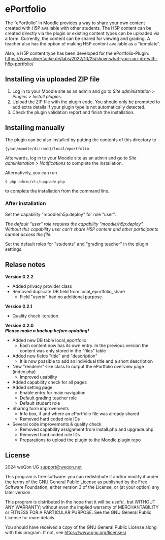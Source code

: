 # ePortfolio #

The “ePortfolio” in Moodle provides a way to share your own content created
with H5P available with other students. The H5P content can be created directly
via the plugin or existing content types can be uploaded via a form. 
Currently, the content can be shared for viewing and grading. 
A teacher also has the option of making H5P content available as a 
“template”.

Also, a H5P content type has been developed for the ePortfolio-Plugin:
https://www.olivertacke.de/labs/2022/10/25/show-what-you-can-do-with-h5p-portfolio/

## Installing via uploaded ZIP file ##

1. Log in to your Moodle site as an admin and go to _Site administration >
   Plugins > Install plugins_.
2. Upload the ZIP file with the plugin code. You should only be prompted to add
   extra details if your plugin type is not automatically detected.
3. Check the plugin validation report and finish the installation.

## Installing manually ##

The plugin can be also installed by putting the contents of this directory to

    {your/moodle/dirroot}/local/eportfolio

Afterwards, log in to your Moodle site as an admin and go to _Site administration >
Notifications_ to complete the installation.

Alternatively, you can run

    $ php admin/cli/upgrade.php

to complete the installation from the command line.

### After installation ###
Set the capability "moodle/h5p:deploy" for role "user".  

*The default "user" role requires the capability "moodle/h5p:deploy".  
Without this capability user can't share H5P content and other participants cannot access the file.*

Set the default roles for "students" and "grading teacher" in the plugin settings.  

## Relase notes ##

**Version 0.2.2**  

- Added privacy provider class
- Removed duplicate DB field from local_eportfolio_share
  - Field "userid" had no additional purpose.

**Version 0.2.1**  

- Quality check iteration.

**Version 0.2.0**  
***Please make a backup before updating!***  

- Added new DB table local_eportfolio
  - Each content now has its own entry. In the previous version the content was only stored in the “files” table
- Added new fields "title" and "description"
  - It is now possible to add an individual title and a short description
- New "renderer"-like class to output the ePortfolio overview page (index.php)
  - Improved usability
- Added capability check for all pages
- Added setting page
  - Enable entry for main navigation 
  - Default grading teacher role 
  - Default student role
- Sharing form improvements
  - Info box, if and where an ePortfolio file was already shared
  - Removed hard coded role IDs
- Several code improvements & quality check
  - Removed capability assignment from install.php and upgrade.php
  - Removed hard coded role IDs
  - Preparations to upload the plugin to the Moodle plugin repo

## License ##

2024 weQon UG <support@weqon.net>

This program is free software: you can redistribute it and/or modify it under
the terms of the GNU General Public License as published by the Free Software
Foundation, either version 3 of the License, or (at your option) any later
version.

This program is distributed in the hope that it will be useful, but WITHOUT ANY
WARRANTY; without even the implied warranty of MERCHANTABILITY or FITNESS FOR A
PARTICULAR PURPOSE.  See the GNU General Public License for more details.

You should have received a copy of the GNU General Public License along with
this program.  If not, see <https://www.gnu.org/licenses/>.
